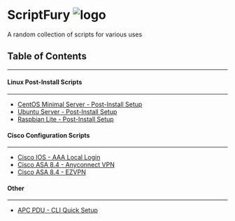 # ScriptFury ![logo]

A random collection of scripts for various uses

##   Table of Contents   ##
-----------------------------------------

####   Linux Post-Install Scripts   ####
-----------------------------------------
- [CentOS Minimal Server - Post-Install Setup][centos-post-install]
- [Ubuntu Server - Post-Install Setup][ubuntu-post-install]
- [Raspbian Lite - Post-Install Setup][raspbian-post-install]

####   Cisco Configuration Scripts   ####
-----------------------------------------
- [Cisco IOS - AAA Local Login][cisco-ios-aaalocal]
- [Cisco ASA 8.4 - Anyconnect VPN][cisco-asa84-anyconnect]
- [Cisco ASA 8.4 - EZVPN][cisco-asa84-ezvpn]

####   Other   ####
-----------------------------------------
- [APC PDU - CLI Quick Setup][apc-pdu-cli]



[logo]: http://www.packetsar.com/wp-content/uploads/script-fury-small.png

[centos-post-install]: https://github.com/PackeTsar/scriptfury/blob/master/CentOS_Post_Install.md
[ubuntu-post-install]: https://github.com/PackeTsar/scriptfury/blob/master/Ubuntu_Post_Install.md
[raspbian-post-install]: https://github.com/PackeTsar/scriptfury/blob/master/Raspbian_Post_Install.md

[cisco-ios-aaalocal]: https://github.com/PackeTsar/scriptfury/blob/master/Cisco-IOS_AAA_Local-Login.md
[cisco-asa84-anyconnect]: https://github.com/PackeTsar/scriptfury/blob/master/Cisco-ASA8.4-Anyconnect-VPN.md
[cisco-asa84-ezvpn]: https://github.com/PackeTsar/scriptfury/blob/master/Cisco-ASA8.4-EZVPN.md

[apc-pdu-cli]: /APC-PDU-CLI.md
